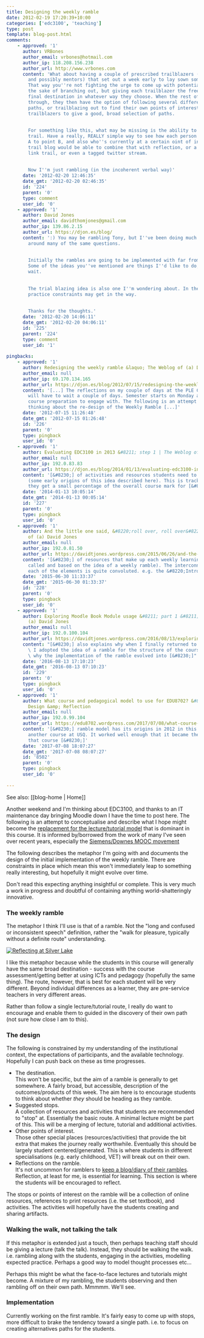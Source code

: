 ```yaml
---
title: Designing the weekly ramble
date: 2012-02-19 17:20:39+10:00
categories: ['edc3100', 'teaching']
type: post
template: blog-post.html
comments:
    - approved: '1'
      author: VRBones
      author_email: vrbones@hotmail.com
      author_ip: 118.208.156.238
      author_url: http://www.vrbones.com
      content: 'What about having a couple of prescribed trailblazers (the lecturer, tutors
        and possibly mentors) that set out a week early to lay sown some "typical" trails?
        That way you''re not fighting the urge to come up with potential stops just for
        the sake of branching out, but giving each trailblazer the freedom to get to the
        final destination in whatever way they choose. When the rest of the cohort comes
        through, they then have the option of following several different paths, mixing
        paths, or trailblazing out to find their own points of interest. I''d expect 5-10
        trailblazers to give a good, broad selection of paths.
    
    
        For something like this, what may be missing is the ability to "follow" someone''s
        trail. Have a really, REALLY simple way to see how each person got from point
        A to point B, and also who''s currently at a certain oint of interest. Maybe a
        trail blog would be able to combine that with reflection, or a delicious / diigo
        link trail, or even a tagged twitter stream.
    
    
        Now I''m just rambling (in the incoherent verbal way)'
      date: '2012-02-20 12:46:35'
      date_gmt: '2012-02-20 02:46:35'
      id: '224'
      parent: '0'
      type: comment
      user_id: '0'
    - approved: '1'
      author: David Jones
      author_email: davidthomjones@gmail.com
      author_ip: 139.86.2.15
      author_url: https://djon.es/blog/
      content: ':) You may be rambling Tony, but I''ve been doing much the same thing
        around many of the same questions.
    
    
        Initially the rambles are going to be implemented with far from appropriate technology.
        Some of the ideas you''ve mentioned are things I''d like to do, but may have to
        wait.
    
    
        The trial blazing idea is also one I''m wondering about. In the time, yet more
        practice constraints may get in the way.
    
    
        Thanks for the thoughts.'
      date: '2012-02-20 14:06:11'
      date_gmt: '2012-02-20 04:06:11'
      id: '225'
      parent: '224'
      type: comment
      user_id: '1'
    
pingbacks:
    - approved: '1'
      author: Redesigning the weekly ramble &laquo; The Weblog of (a) David Jones
      author_email: null
      author_ip: 69.170.134.165
      author_url: https://djon.es/blog/2012/07/15/redesigning-the-weekly-ramble/
      content: '[...] The reflections on my couple of days at the PLE Conference in Melbourne
        will have to wait a couple of days. Semester starts on Monday and I have some
        course preparation to engage with. The following is an attempt to capture some
        thinking about the re-design of the Weekly Ramble [...]'
      date: '2012-07-15 11:26:48'
      date_gmt: '2012-07-15 01:26:48'
      id: '226'
      parent: '0'
      type: pingback
      user_id: '0'
    - approved: '1'
      author: Evaluating EDC3100 in 2013 &#8211; step 1 | The Weblog of (a) David Jones
      author_email: null
      author_ip: 192.0.83.83
      author_url: https://djon.es/blog/2014/01/13/evaluating-edc3100-in-2013-step-1/
      content: '[&#8230;] of activities and resources students need to complete each week
        (some early origins of this idea described here). This is tracked by the LMS and
        they get a small percentage of the overall course mark for [&#8230;]'
      date: '2014-01-13 10:05:14'
      date_gmt: '2014-01-13 00:05:14'
      id: '227'
      parent: '0'
      type: pingback
      user_id: '0'
    - approved: '1'
      author: And the little one said, &#8220;roll over, roll over&#8221; | The Weblog
        of (a) David Jones
      author_email: null
      author_ip: 192.0.81.50
      author_url: https://davidtjones.wordpress.com/2015/06/26/and-the-little-one-said-roll-over-roll-over/
      content: '[&#8230;] of resources that make up each weekly learning path (originally
        called and based on the idea of a weekly ramble). The interconnections between
        each of the elements is quite convoluted. e.g. the &#8220;Introduce [&#8230;]'
      date: '2015-06-30 11:33:37'
      date_gmt: '2015-06-30 01:33:37'
      id: '228'
      parent: '0'
      type: pingback
      user_id: '0'
    - approved: '1'
      author: Exploring Moodle Book Module usage &#8211; part 1 &#8211; The Weblog of
        (a) David Jones
      author_email: null
      author_ip: 192.0.100.104
      author_url: https://davidtjones.wordpress.com/2016/08/13/exploring-moodle-book-module-usage-part-1/
      content: "[&#8230;] also explains why when I finally returned to teaching a course\
        \ I adopted the idea of a ramble for the structure of the course.\_ It explains\
        \ why the implementation of the ramble evolved into [&#8230;]"
      date: '2016-08-13 17:10:23'
      date_gmt: '2016-08-13 07:10:23'
      id: '229'
      parent: '0'
      type: pingback
      user_id: '0'
    - approved: '1'
      author: What course and pedagogical model to use for EDU8702? &#8211; EDU8702 &#8211;
        Design &amp; Reflection
      author_email: null
      author_ip: 192.0.99.104
      author_url: https://edu8702.wordpress.com/2017/07/08/what-course-and-pedagogical-model-to-use-for-edu8702/
      content: '[&#8230;] ramble model has its origins in 2012 in this thinking about
        another course at USQ. It worked well enough that it became the foundation for
        that course [&#8230;]'
      date: '2017-07-08 18:07:27'
      date_gmt: '2017-07-08 08:07:27'
      id: '8502'
      parent: '0'
      type: pingback
      user_id: '0'
    
---
```


See also: [[blog-home | Home]]

Another weekend and I'm thinking about EDC3100, and thanks to an IT maintenance day bringing Moodle down I have the time to post here. The following is an attempt to conceptualise and describe what I hope might become the [replacement for the lecture/tutorial model](/blog2/2012/02/10/how-to-replace-the-lecture/) that is dominant in this course. It is informed by/borrowed from the work of many I've seen over recent years, especially the [Siemens/Downes MOOC movement](http://www.mooc.ca/)

The following describes the metaphor I'm going with and documents the design of the initial implementation of the weekly ramble. There are constraints in place which mean this won't immediately leap to something really interesting, but hopefully it might evolve over time.

Don't read this expecting anything insightful or complete. This is very much a work in progress and doubtful of containing anything world-shatteringly innovative.

### The weekly ramble

The metaphor I think I'll use is that of a ramble. Not the "long and confused or inconsistent speech" definition, rather the "walk for pleasure, typically without a definite route" understanding.

[![Reflecting at Silver Lake](images/4991135537_157ff6282e_m.jpg)](http://www.flickr.com/photos/maplemusketeer/4991135537/ "Reflecting at Silver Lake by maplemusketeer, on Flickr")

I like this metaphor because while the students in this course will generally have the same broad destination - success with the course assessment/getting better at using ICTs and pedagogy (hopefully the same thing). The route, however, that is best for each student will be very different. Beyond individual differences as a learner, they are pre-service teachers in very different areas.

Rather than follow a single lecture/tutorial route, I really do want to encourage and enable them to guided in the discovery of their own path (not sure how close I am to this).

### The design

The following is constrained by my understanding of the institutional context, the expectations of participants, and the available technology. Hopefully I can push back on these as time progresses.

- The destination.  
    This won't be specific, but the aim of a ramble is generally to get somewhere. A fairly broad, but accessible, description of the outcomes/products of this week. The aim here is to encourage students to think about whether _they_ should be heading as they ramble.
- Suggested stops.  
    A collection of resources and activities that students are recommended to "stop" at. Essentially the basic route. A minimal lecture might be part of this. This will be a merging of lecture, tutorial and additional activities.
- Other points of interest.  
    Those other special places (resources/activities) that provide the bit extra that makes the journey really worthwhile. Eventually this should be largely student centered/generated. This is where students in different specialisations (e.g. early childhood, VET) will break out on their own.
- Reflections on the ramble.  
    It's not uncommon for ramblers to [keep a blog/diary of their rambles](http://ramblingman.org.uk/southernuplandway/day2). Reflection, at least for me, is essential for learning. This section is where the students will be encouraged to reflect.

The stops or points of interest on the ramble will be a collection of online resources, references to print resources (i.e. the set textbook), and activities. The activities will hopefully have the students creating and sharing artifacts.

### Walking the walk, not talking the talk

If this metaphor is extended just a touch, then perhaps teaching staff should be giving a lecture (talk the talk). Instead, they should be walking the walk. i.e. rambling along with the students, engaging in the activities, modelling expected practice. Perhaps a good way to model thought processes etc...

Perhaps this might be what the face-to-face lectures and tutorials might become. A mixture of my rambling, the students observing and then rambling off on their own path. Mmmmm. We'll see.

### Implementation

Currently working on the first ramble. It's fairly easy to come up with stops, more difficult to brake the tendency toward a single path. i.e. to focus on creating alternatives paths for the students.